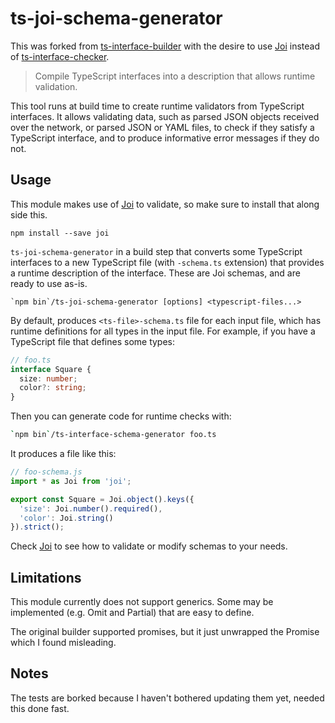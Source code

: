 # ts-joi-schema-generator

This was forked from [ts-interface-builder](https://github.com/gristlabs/ts-interface-builder) with the desire to use [Joi](https://github.com/hapijs/joi) instead of [ts-interface-checker](https://github.com/gristlabs/ts-interface-checker).

> Compile TypeScript interfaces into a description that allows runtime validation.

This tool runs at build time to create runtime validators from TypeScript
interfaces. It allows validating data, such as parsed JSON objects received
over the network, or parsed JSON or YAML files, to check if they satisfy a
TypeScript interface, and to produce informative error messages if they do not.

## Usage

This module makes use of [Joi](https://github.com/hapijs/joi) to validate, so make sure to install that along side this.
```
npm install --save joi
```

`ts-joi-schema-generator` in a build step that converts some TypeScript interfaces
to a new TypeScript file (with `-schema.ts` extension) that provides a runtime
description of the interface. These are Joi schemas, and are ready to use as-is.

```
`npm bin`/ts-joi-schema-generator [options] <typescript-files...>
```

By default, produces `<ts-file>-schema.ts` file for each input file, which has
runtime definitions for all types in the input file. For example, if you have a
TypeScript file that defines some types:

```typescript
// foo.ts
interface Square {
  size: number;
  color?: string;
}
```

Then you can generate code for runtime checks with:
```bash
`npm bin`/ts-interface-schema-generator foo.ts
```

It produces a file like this:
```typescript
// foo-schema.js
import * as Joi from 'joi';

export const Square = Joi.object().keys({
  'size': Joi.number().required(),
  'color': Joi.string()
}).strict();
```

Check [Joi](https://github.com/hapijs/joi) to see how to validate or modify schemas to your needs.

## Limitations
This module currently does not support generics. Some may be implemented (e.g. Omit and Partial) that are easy to define.

The original builder supported promises, but it just unwrapped the Promise which I found misleading.

## Notes
The tests are borked because I haven't bothered updating them yet, needed this done fast.